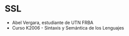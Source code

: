 # SSL
* Abel Vergara, estudiante de UTN FRBA
* Curso K2006 - Sintaxis y Semántica de los Lenguajes 
